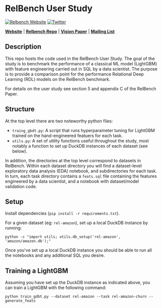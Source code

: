 # RelBench User Study

[![Relbench Website](https://img.shields.io/badge/website-live-brightgreen)](https://relbench.stanford.edu)
[![Twitter](https://img.shields.io/twitter/url/https/twitter.com/cloudposse.svg?style=social&label=Follow%20%40RelBench)](https://twitter.com/RelBench)

[**Website**](https://relbench.stanford.edu) | [**Relbench Repo**](https://github.com/snap-stanford/relbench) | [**Vision Paper**](https://relbench.stanford.edu/paper.pdf) | [**Mailing List**](https://groups.google.com/forum/#!forum/relbench/join)

## Description

This repo hosts the code used in the RelBench User Study.  The goal of the study is to benchmark the
performance of a classical ML model (LightGBM) with feature engineering carried out in SQL by a data
scientist. The purpose is to provide a comparison point for the performance Relational Deep Learning
(RDL) models on the RelBench benchmark.

For details on the user study see section 5 and appendix C of the RelBench Paper.


## Structure
At the top level there are two noteworthy python files:
- `traing_gbdt.py`: A script that runs hyperparameter tuning for LightGBM trained on the hand-engineered
featuers for each task.
- `utils.py`: A set of utility functions useful throughout the study, most notably a function to set
up DuckDB instances of each dataset (see below).

In addition, the directories at the top level correspond to datasets in RelBench. Within each dataset
directory you will find a dataset-level exploratory data analysis (EDA) notebook, and subdirectories
for each task. In turn, each task directory contains a `feats.sql` file containing the features
engineered by a data scientist, and a notebook with dataset/model validation code.

## Setup

Install dependencies (`pip install -r requirements.txt`).

For a given dataset (eg: `rel-amazon`), set up a local DuckDB instance by running:

```shell
python -c "import utils; utils.db_setup('rel-amazon', 'amazon/amazon.db');"
```

Once you've set up a local DuckDB instance you should be able to run all the notebooks and any
additional SQL you desire.


## Training a LightGBM

Assuming you have set up the DuckDB instance as indicated above, you can train a LightGBM with the
following command:

```shell
python train_gdbt.py --dataset rel-amazon --task rel-amazon-churn --generate_feats
```